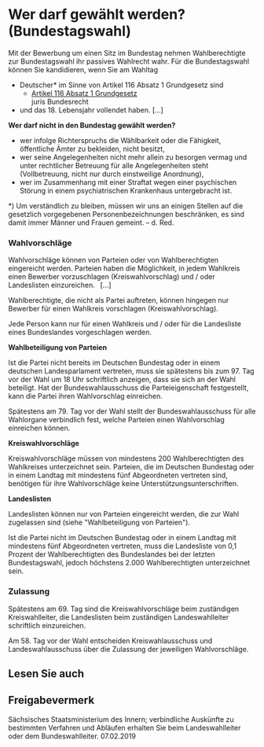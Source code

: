 # Wer darf gewählt werden? (Bundestagswahl)

Mit der Bewerbung um einen Sitz im Bundestag nehmen Wahlberechtigte zur Bundestagswahl ihr passives Wahlrecht wahr. Für die Bundestagswahl können Sie kandidieren, wenn Sie am Wahltag

* Deutscher\* im Sinne von Artikel 116 Absatz 1 Grundgesetz sind
  + [Artikel 116 Absatz 1 Grundgesetz](http://www.gesetze-im-internet.de/gg/art_116.html "Artikel 116 GG")  
    juris Bundesrecht
* und das 18. Lebensjahr vollendet haben. [...]

**Wer darf nicht in den Bundestag gewählt werden?**

* wer infolge Richterspruchs die Wählbarkeit oder die Fähigkeit, öffentliche Ämter zu bekleiden, nicht besitzt,
* wer seine Angelegenheiten nicht mehr allein zu besorgen vermag und unter rechtlicher Betreuung für alle Angelegenheiten steht (Vollbetreuung, nicht nur durch einstweilige Anordnung),
* wer im Zusammenhang mit einer Straftat wegen einer psychischen Störung in einem psychiatrischen Krankenhaus untergebracht ist.

\*) Um verständlich zu bleiben, müssen wir uns an einigen Stellen auf die gesetzlich vorgegebenen Personenbezeichnungen beschränken, es sind damit immer Männer und Frauen gemeint. – d. Red.

### Wahlvorschläge

Wahlvorschläge können von Parteien oder von Wahlberechtigten eingereicht werden. Parteien haben die Möglichkeit, in jedem Wahlkreis einen Bewerber vorzuschlagen (Kreiswahlvorschlag) und / oder Landeslisten einzureichen.  [...]

Wahlberechtigte, die nicht als Partei auftreten, können hingegen nur Bewerber für einen Wahlkreis vorschlagen (Kreiswahlvorschlag).

Jede Person kann nur für einen Wahlkreis und / oder für die Landesliste eines Bundeslandes vorgeschlagen werden.

**Wahlbeteiligung von Parteien**

Ist die Partei nicht bereits im Deutschen Bundestag oder in einem deutschen Landesparlament vertreten, muss sie spätestens bis zum 97. Tag vor der Wahl um 18 Uhr schriftlich anzeigen, dass sie sich an der Wahl beteiligt. Hat der Bundeswahlausschuss die Parteieigenschaft festgestellt, kann die Partei ihren Wahlvorschlag einreichen.

Spätestens am 79. Tag vor der Wahl stellt der Bundeswahlausschuss für alle Wahlorgane verbindlich fest, welche Parteien einen Wahlvorschlag einreichen können.

**Kreiswahlvorschläge**

Kreiswahlvorschläge müssen von mindestens 200 Wahlberechtigten des Wahlkreises unterzeichnet sein. Parteien, die im Deutschen Bundestag oder in einem Landtag mit mindestens fünf Abgeordneten vertreten sind, benötigen für ihre Wahlvorschläge keine Unterstützungsunterschriften.

**Landeslisten**

Landeslisten können nur von Parteien eingereicht werden, die zur Wahl zugelassen sind (siehe "Wahlbeteiligung von Parteien").

Ist die Partei nicht im Deutschen Bundestag oder in einem Landtag mit mindestens fünf Abgeordneten vertreten, muss die Landesliste von 0,1 Prozent der Wahlberechtigten des Bundeslandes bei der letzten Bundestagswahl, jedoch höchstens 2.000 Wahlberechtigten unterzeichnet sein.

### Zulassung

Spätestens am 69. Tag sind die Kreiswahlvorschläge beim zuständigen Kreiswahlleiter, die Landeslisten beim zuständigen Landeswahlleiter schriftlich einzureichen.

Am 58. Tag vor der Wahl entscheiden Kreiswahlausschuss und Landeswahlausschuss über die Zulassung der jeweiligen Wahlvorschläge.

## Lesen Sie auch

## Freigabevermerk

Sächsisches Staatsministerium des Innern; verbindliche Auskünfte zu bestimmten Verfahren und Abläufen erhalten Sie beim Landeswahlleiter oder dem Bundeswahlleiter. 07.02.2019
